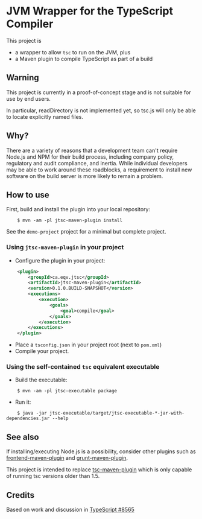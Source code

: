 # JVM Wrapper for the TypeScript Compiler

This project is
 - a wrapper to allow `tsc` to run on the JVM, plus
 - a Maven plugin to compile TypeScript as part of a build

## Warning

This project is currently in a proof-of-concept stage and is not
suitable for use by end users.

In particular, readDirectory is not implemented yet, so tsc.js will
only be able to locate explicitly named files.

## Why?

There are a variety of reasons that a development team can't require
Node.js and NPM for their build process, including company policy,
regulatory and audit compliance, and inertia. While individual
developers may be able to work around these roadblocks, a requirement
to install new software on the build server is more likely to remain
a problem.

## How to use

First, build and install the plugin into your local repository:
```
	$ mvn -am -pl jtsc-maven-plugin install
```

See the `demo-project` project for a minimal but complete project.

### Using `jtsc-maven-plugin` in your project

- Configure the plugin in your project:
```xml
	<plugin>
		<groupId>ca.eqv.jtsc</groupId>
		<artifactId>jtsc-maven-plugin</artifactId>
		<version>0.1.0.BUILD-SNAPSHOT</version>
		<executions>
			<execution>
				<goals>
					<goal>compile</goal>
				</goals>
			</execution>
		</executions>
	</plugin>
```
- Place a `tsconfig.json` in your project root (next to `pom.xml`)
- Compile your project.

### Using the self-contained `tsc` equivalent executable

- Build the executable:
```
	$ mvn -am -pl jtsc-executable package
```
- Run it:
```
	$ java -jar jtsc-executable/target/jtsc-executable-*-jar-with-dependencies.jar --help
```

## See also

If installing/executing Node.js is a possibility, consider other
plugins such as
[frontend-maven-plugin](https://github.com/eirslett/frontend-maven-plugin)
and
[grunt-maven-plugin](https://github.com/allegro/grunt-maven-plugin).

This project is intended to replace
[tsc-maven-plugin](https://github.com/wmono/tsc-maven-plugin)
which is only capable of running tsc versions older than 1.5.

## Credits

Based on work and discussion in
[TypeScript #8565](https://github.com/Microsoft/TypeScript/pull/8565)
